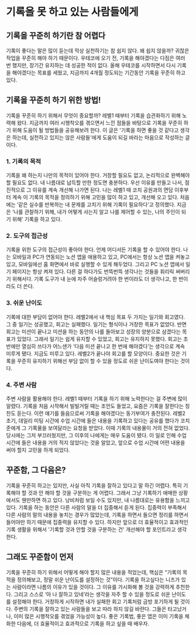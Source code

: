# 기록을 못 하고 있는 사람들에게

## 기록을 꾸준히 하기란 참 어렵다

기록이 좋다는 말은 많이 듣는데 막상 실천하기는 참 쉽지 않다. 왜 쉽지 않을까? 귀찮은 작업을 꾸준히 해야 하기 때문이다. 우테코에 오기 전, 기록을 해야겠다는 다짐은 여러 번 했지만, 장기간 유지하는 데 성공한 적이 없다. 올해 우테코를 시작하면서 다시 기록을 해야겠다는 목표를 세웠고, 지금까지 4개월 정도되는 기간동안 기록을 꾸준히 하고 있다.

## 기록을 꾸준히 하기 위한 방법!

기록을 꾸준히 하기 위해서 무엇이 중요할까? 레벨1 때부터 기록을 습관화하기 위해 노력해 왔다. 지금까지 여러 시행착오를 겪으면서 느낀 점들을 바탕으로 기록을 꾸준히 하기 위해 도움이 될 방법들을 공유해보려 한다. 이 글은 '기록을 하면 좋을 것 같다고 생각은 하는데, 실천하고 있지는 않은 사람들'에게 도움이 되길 바라는 마음으로 작성하는 글이다.

### 1. 기록의 목적

기록을 왜 하는지 나만의 목적이 있어야 한다. 거창할 필요도 없고, 논리적으로 완벽해야 할 필요도 없다. 내 나름대로 납득할 만한 정도면 충분하다. 우선 이유를 만들고 나서, 점진적으로 그 이유를 계속 개선해 나가면 된다. 나는 레벨1 때 코치 공원과의 면담 이후부터 계속 이 기록의 목적을 정의하기 위해 고민을 많이 하고 있고, 개선해 오고 있다. 처음에는 ‘같은 실수를 반복하는 내 문제를 고치기 위해 기록이 필요하다’고 정의했다. 지금은 ‘나를 관찰하기 위해, 내가 어떻게 사는지 알고 나를 제어할 수 있는, 나의 주인이 되기 위해’ 기록을 하고 있다.

### 2. 도구의 접근성

기록을 위한 도구의 접근성이 좋아야 한다. 언제 어디서든 기록을 할 수 있어야 한다. 나는 모바일과 PC가 연동되는 노션 앱을 애용하고 있고, PC에서는 항상 노션 앱을 켜놓고있고, 모바일에선 홈 화면에서 바로 실행할 수 있게 해두었다. 그리고 PC 노션 앱에서 일기 페이지는 항상 켜져 있다. 다른 걸 하다가도 번뜩번뜩 생각나는 것들을 휘리릭 써버리기 위해서다. 기록 도구가 내 눈에 자주 어슬렁거려야 한 번이라도 더 생각나고, 한 번이라도 더 쓴다.

### 3. 쉬운 난이도

기록에 대한 부담이 없어야 한다. 레벨2에서 내 핵심 목표 두 가지는 일기와 회고였다. 그 중 일기는 성공했고, 회고는 실패했다. 일기는 형식이나 거창한 목표가 없었다. 반면 회고는 미션이 끝나고 미션을 하는 동안의 나를 돌아보고 성장의 양분으로 삼겠다는 목표가 있었다. 그래서 일기는 쉽게 유지할 수 있었고, 회고는 유지하지 못했다. 회고는 초반에만 열심히 쓰다가 어느샌가 ‘다음 미션 끝나고 한 번에 해야겠다’는 생각으로 계속 미루게 됐다. 지금도 미루고 있다. 레벨2가 끝나야 회고를 할 모양이다. 중요한 것은 기록을 꾸준히 유지하기 위해선 부담 없이 할 수 있을 정도로 쉬운 난이도여야 한다는 것이다.

### 4. 주변 사람

주변 사람을 활용해야 한다. 레벨1 때부터 기록을 하기 위해 노력한다는 걸 주변에 많이 알렸다. 기록을 처음 시작해서 빌빌거릴 때는 조언도 들었고, 요즘은 기록을 잘한다는 칭찬도 듣는다. 이런 얘기를 들음으로써 기록을 해야겠다는 동기부여가 충전된다. 레벨2 초기, 데일리 미팅 시간에 수업 시간에 들은 내용을 기록하고 있다는 공유를 했다가 코치 준에게 그 기록물을 보여달라는 요청을 받았다. 이때 기록의 내용물이 거의 전혀 없었다. 당시에는 그저 부끄러웠지만, 그 이후의 나에게는 매우 도움이 됐다. 이 일로 인해 수업 시간에 들은 내용을 거의 적지 않았다는 것을 알았고, 앞으로 수업 시간에 어떤 내용을 써야 할지 고민을 하게 되었다.

## 꾸준함, 그 다음은?

기록을 꾸준히 하고는 있지만, 사실 아직 기록을 잘하고 있다고 말 하긴 어렵다. 특히 기록해야 할 것과 안 해야 할 것을 구분하는 게 어렵다. 그래서 그냥 기록하기 애매한 상황에서도 웬만하면 하고 있다. 낭비처럼 보일 수도 있지만, 내 나름대로는 유용함을 느끼고 있다. 기록을 하는 동안은 다른 사람의 말을 더 집중해서 듣게 된다. 집중력이 부족해서 다른 사람의 말의 내용을 놓치는 경우가 많았는데, 기록을 하면서 들으면 정리를 하면서 들어야만 하기 때문에 집중력을 유지할 수 있다. 하지만 앞으로 더 효율적이고 효과적인 기록 생활을 위해서 '기록할 것과 안할 것을 구분하는 건' 개선해야 할 포인트라고 생각한다.

## 그래도 꾸준함이 먼저

기록을 꾸준히 하기 위해서 어떻게 해야 할지 많은 내용을 적었는데, 핵심은 “기록의 목적을 정의해보고, 정말 쉬운 난이도를 설정하는 것”이다. 기록을 하고싶다는 니즈가 있는 사람이라면 나름의 이유가 있을 것이다. 그 이유를 가시화해 볼 것을 강력하게 추천한다. 그리고 스스로 ‘아 나 잘하고 있네’라는 생각을 자주 할 수 있을 정도로 쉬운 난이도를 설정해야 한다. 거창하게 시작하면 내가 실패한 회고 기록처럼 금방 포기하게 될 것이다. 주변의 기록을 잘하고 있는 사람들을 보고 따라 하지 않길 바란다. 그들은 타고났거나, 이미 많은 시행착오를 겪었을 가능성이 높다. 좋은 기록법, 좋은 앱은 이미 기록을 체화한 다음에, 더 효율적이고 효과적으로 기록을 하고 싶을 때 배우자.
